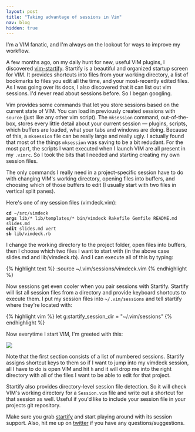 ```yaml
---
layout: post
title: "Taking advantage of sessions in Vim"
nav: blog
hidden: true
---
```


I'm a VIM fanatic, and I'm always on the lookout for ways to improve my
workflow.

A few months ago, on my daily hunt for new, useful VIM plugins, I discovered
[vim-startify](http://github.com/mhinz/vim-startify). Startify is a beautiful
and organized startup screen for VIM. It provides shortcuts into files from
your working directory, a list of bookmarks to files you edit all the time, and
your most-recently edited files. As I was going over its docs, I also
discovered that it can list out vim sessions. I'd never read about sessions
before. So I began googling.

Vim provides some commands that let you store sessions based on the current
state of VIM. You can load in previously created sessions with `source` (just
like any other vim script). The `mksession` command, out-of-the-box, stores every
little detail about your current session &mdash; plugins, scripts, which buffers are
loaded, what your tabs and windows are doing.  Because of this, a `mksession`
file can be really large and really ugly. I actually found that most of the
things `mksession` was saving to be a bit redudant. For the most part, the
scripts I want executed when I launch VIM are all present in my `.vimrc`. So I
took the bits that I needed and starting creating my own session files.

The only commands I really need in a project-specific session have to do with
changing VIM's working directory, opening files into buffers, and choosing
which of those buffers to edit (I usually start with two files in vertical
split panes).

Here's one of my session files (vimdeck.vim):

<div class="highlight">
<pre><code><strong>cd</strong> ~/src/vimdeck
<strong>args</strong> lib/* lib/templates/* bin/vimdeck Rakefile Gemfile README.md slides.md
<strong>edit</strong> slides.md vert
<strong>sb</strong> lib/vimdeck.rb</code></pre>
</div>

I change the working directory to the project folder, open files into buffers,
then I choose which two files I want to start with (in the above case slides.md
and lib/vimdeck.rb). And I can execute all of this by typing:

{% highlight text %}
:source ~/.vim/sessions/vimdeck.vim
{% endhighlight %}

Now sessions get even cooler when you pair sessions with Startify. Startify
will list all session files from a directory and provide keyboard shortcuts to
execute them. I put my session files into `~/.vim/sessions` and tell startify
where they're located with:

{% highlight vim %}
let g:startify_session_dir = "~/.vim/sessions"
{% endhighlight %}

Now everytime I start VIM, I'm greeted with this:

![](http://awes0.me/startify.png)

Note that the first section consists of a list of numbered sessions. Startify
assigns shortcut keys to them so if I want to jump into my vimdeck session, all
I have to do is open VIM and hit `h` and it will drop me into the right
directory with all of the files I want to be able to edit for that project.

Startify also provides directory-level session file detection. So it will check VIM's
working directory for a `Session.vim` file and write out a shortcut for that
session as well. Useful if you'd like to include your session file in your
projects git repository.

Make sure you grab [startify](http://github.com/mhinz/vim-startify) and start
playing around with its session support. Also, hit me up on
[twitter](http://twitter.com/tybenz) if you have any questions/suggestions.
